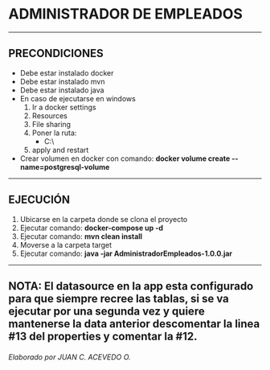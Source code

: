 # ADMINISTRADOR DE EMPLEADOS
---
## PRECONDICIONES
- Debe estar instalado docker
- Debe estar instalado mvn 
- Debe estar instalado java
- En caso de ejecutarse en windows
    1. Ir a docker settings
    2. Resources
    3. File sharing
    4. Poner la ruta: 
        - C:\
    5. apply and restart
- Crear volumen en docker con comando: **docker volume create --name=postgresql-volume**
---
## EJECUCIÓN
1. Ubicarse en la carpeta donde se clona el proyecto
2. Ejecutar comando: **docker-compose up -d**
3. Ejecutar comando: **mvn clean install**
4. Moverse a la carpeta target
5. Ejecutar comando: **java -jar AdministradorEmpleados-1.0.0.jar** 
---
**NOTA:**
El datasource en la app esta configurado para que siempre recree las tablas, si se va ejecutar por una segunda vez y quiere mantenerse la data anterior descomentar la linea #13 del properties y comentar la #12.
---
###### Elaborado por JUAN C. ACEVEDO O.